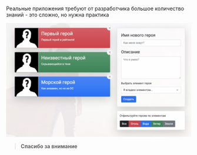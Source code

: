 
Реальные приложения требуют от разработчика большое количество знаний - это сложно, но нужна практика

![](_png/84bad1784457eafb73324452c2809751.png)


> **Спасибо за внимание**

